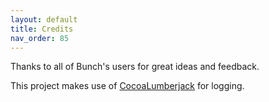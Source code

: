 ```yaml
---
layout: default
title: Credits
nav_order: 85
---
```

Thanks to all of Bunch's users for great ideas and feedback.

This project makes use of [CocoaLumberjack](https://github.com/CocoaLumberjack/CocoaLumberjack) for logging.


